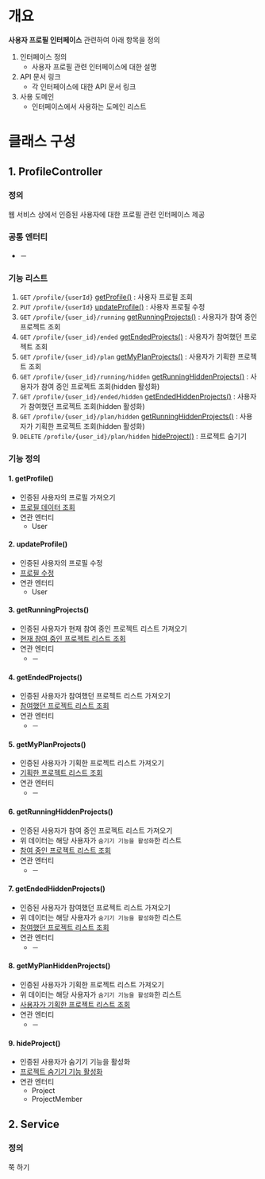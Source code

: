 # 개요
**사용자 프로필 인터페이스** 관련하여 아래 항목을 정의
1. 인터페이스 정의
    - 사용자 프로필 관련 인터페이스에 대한 설명
2. API 문서 링크
    - 각 인터페이스에 대한 API 문서 링크
3. 사용 도메인
    - 인터페이스에서 사용하는 도메인 리스트

# 클래스 구성
## 1. ProfileController
### 정의
웹 서비스 상에서 인증된 사용자에 대한 프로필 관련 인터페이스 제공  

### 공통 엔터티
- －

### 기능 리스트
1. `GET` `/profile/{userId}` [getProfile()](#1-getprofile) : 사용자 프로필 조회
2. `PUT` `/profile/{userId}` [updateProfile()](#2-updateprofile) : 사용자 프로필 수정
3. `GET` `/profile/{user_id}/running` [getRunningProjects()](#3-getrunningprojects) : 사용자가 참여 중인 프로젝트 조회
4. `GET` `/profile/{user_id}/ended` [getEndedProjects()](#4-getendedprojects) : 사용자가 참여했던 프로젝트 조회
5. `GET` `/profile/{user_id}/plan` [getMyPlanProjects()](#5-getmyplanprojects) : 사용자가 기획한 프로젝트 조회
6. `GET` `/profile/{user_id}/running/hidden` [getRunningHiddenProjects()](#6-getrunninghiddenprojects) : 사용자가 참여 중인 프로젝트 조회(hidden 활성화)
7. `GET` `/profile/{user_id}/ended/hidden` [getEndedHiddenProjects()](#7-getendedhiddenprojects) : 사용자가 참여했던 프로젝트 조회(hidden 활성화)
8. `GET` `/profile/{user_id}/plan/hidden` [getRunningHiddenProjects()](#8-getmyplanhiddenprojects) : 사용자가 기획한 프로젝트 조회(hidden 활성화)
9. `DELETE` `/profile/{user_id}/plan/hidden` [hideProject()](#9-hideproject) : 프로젝트 숨기기

### 기능 정의
#### 1. getProfile()
  - 인증된 사용자의 프로필 가져오기
  - [프로필 데이터 조회](https://egluuapi.codingnome.dev/docs/index.html#resourcesProfileGet "해당 API 문서로 이동")
  - 연관 엔터티
      - User
      
#### 2. updateProfile()
  - 인증된 사용자의 프로필 수정
  - [프로필 수정](https://egluuapi.codingnome.dev/docs/index.html#resourcesProfileUpdate "해당 API 문서로 이동")
  - 연관 엔터티
      - User

#### 3. getRunningProjects()
  - 인증된 사용자가 현재 참여 중인 프로젝트 리스트 가져오기
  - [현재 참여 중인 프로젝트 리스트 조회](https://egluuapi.codingnome.dev/docs/index.html#resourcesRunningProjectList "해당 API 문서로 이동")
  - 연관 엔터티
      - －

#### 4. getEndedProjects()
  - 인증된 사용자가 참여했던 프로젝트 리스트 가져오기
  - [참여했던 프로젝트 리스트 조회](https://egluuapi.codingnome.dev/docs/index.html#resourcesEndedProjectList "해당 API 문서로 이동")
  - 연관 엔터티
      - －

#### 5. getMyPlanProjects()
  - 인증된 사용자가 기획한 프로젝트 리스트 가져오기
  - [기획한 프로젝트 리스트 조회](https://egluuapi.codingnome.dev/docs/index.html#resourcesPlannedProjectList "해당 API 문서로 이동")
  - 연관 엔터티
      - －

#### 6. getRunningHiddenProjects()
  - 인증된 사용자가 참여 중인 프로젝트 리스트 가져오기
  - 위 데이터는 해당 사용자가 `숨기기 기능을 활성화`한 리스트
  - [참여 중인 프로젝트 리스트 조회](https://egluuapi.codingnome.dev/docs/index.html#resourcesRunningHiddenProjectList "해당 API 문서로 이동")
  - 연관 엔터티
      - －

#### 7. getEndedHiddenProjects()
  - 인증된 사용자가 참여했던 프로젝트 리스트 가져오기
  - 위 데이터는 해당 사용자가 `숨기기 기능을 활성화`한 리스트
  - [참여했던 프로젝트 리스트 조회](https://egluuapi.codingnome.dev/docs/index.html#resourcesEndedProjectList "해당 API 문서로 이동")
  - 연관 엔터티
      - －

#### 8. getMyPlanHiddenProjects()
  - 인증된 사용자가 기획한 프로젝트 리스트 가져오기
  - 위 데이터는 해당 사용자가 `숨기기 기능을 활성화`한 리스트
  - [사용자가 기획한 프로젝트 리스트 조회](https://egluuapi.codingnome.dev/docs/index.html#resourcesPlannedHiddenProjectList "해당 API 문서로 이동")
  - 연관 엔터티
      - －

#### 9. hideProject()
  - 인증된 사용자가 숨기기 기능을 활성화
  - [프로젝트 숨기기 기능 활성화](https://egluuapi.codingnome.dev/docs/index.html#hideProject "해당 API 문서로 이동")
  - 연관 엔터티
      - Project
      - ProjectMember

## 2. Service
### 정의
쭉 하기